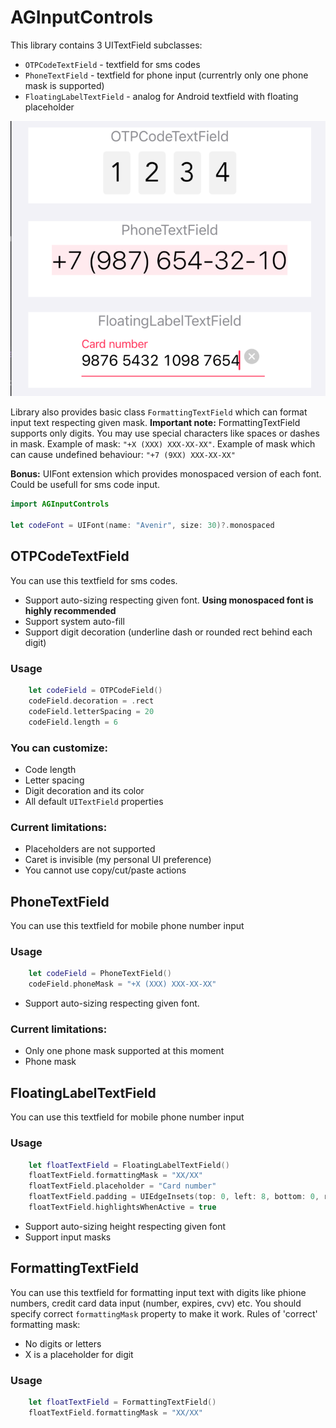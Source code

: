 # AGInputControls

This library contains 3 UITextField subclasses: 
* `OTPCodeTextField` - textfield for sms codes
* `PhoneTextField` - textfield for phone input (currentrly only one phone mask is supported)
* `FloatingLabelTextField` - analog for Android textfield with floating placeholder

![How it looks](https://raw.githubusercontent.com/ivedeneev/AGInputControls/main/Screenshots/visual.png?token=AE5JUSRGSR5LPNRU552SNIDBDVFX2 "How it looks")


Library also provides basic class `FormattingTextField` which can format input text respecting given mask. **Important note:** FormattingTextField supports only digits. You may use special characters like spaces or dashes in mask. Example of mask: `"+X (XXX) XXX-XX-XX"`. Example of mask which can cause undefined behaviour: `"+7 (9XX) XXX-XX-XX"`

**Bonus:** UIFont extension which provides monospaced version of each font. Could be usefull for sms code input.
```swift
import AGInputControls

let codeFont = UIFont(name: "Avenir", size: 30)?.monospaced
```

## OTPCodeTextField
You can use this textfield for sms codes.

* Support auto-sizing respecting given font. **Using monospaced font is highly recommended**
* Support system auto-fill
* Support digit decoration (underline dash or rounded rect behind each digit)

### Usage
```swift
    let codeField = OTPCodeField()
    codeField.decoration = .rect
    codeField.letterSpacing = 20
    codeField.length = 6
```

### You can customize:
* Code length
* Letter spacing
* Digit decoration and its color
* All default `UITextField` properties

### Current limitations:
* Placeholders are not supported
* Caret is invisible (my personal UI preference)
* You cannot use copy/cut/paste actions 

## PhoneTextField
You can use this textfield for mobile phone number input

### Usage
```swift
    let codeField = PhoneTextField()
    codeField.phoneMask = "+X (XXX) XXX-XX-XX"
```

* Support auto-sizing respecting given font.

### Current limitations:
* Only one phone mask supported at this moment
* Phone mask 

## FloatingLabelTextField
You can use this textfield for mobile phone number input

### Usage
```swift
    let floatTextField = FloatingLabelTextField()
    floatTextField.formattingMask = "XX/XX"
    floatTextField.placeholder = "Card number"
    floatTextField.padding = UIEdgeInsets(top: 0, left: 8, bottom: 0, right: 0)
    floatTextField.highlightsWhenActive = true
```

* Support auto-sizing height respecting given font
* Support input masks

## FormattingTextField
You can use this textfield for formatting input text with digits like phione numbers, credit card data input (number, expires, cvv) etc. You should specify correct `formattingMask` property to make it work. Rules of 'correct' formatting mask:
- No digits or letters
- X is a placeholder for digit

### Usage
```swift
    let floatTextField = FormattingTextField()
    floatTextField.formattingMask = "XX/XX"
```